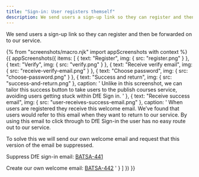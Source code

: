 ```yaml
---
title: "Sign-in: User registers themself"
description: We send users a sign-up link so they can register and then be forwarded on to our service.
---
```

We send users a sign-up link so they can register and then be forwarded on to our service.

{% from "screenshots/macro.njk" import appScreenshots with context %}
{{ appScreenshots({
  items: [
    {
      text: "Register",
      img: { src: "register.png" }
    },
    {
      text: "Verify",
      img: { src: "verify.png" }
    },
    {
      text: "Receive verify email",
      img: { src: "receive-verify-email.png" }
    },
    {
      text: "Choose password",
      img: { src: "choose-password.png" }
    },
    {
      text: "Success and return",
      img: { src: "success-and-return.png" },
      caption: '
Unlike in this screenshot, we can tailor this success button to take users to the publish courses service, avoiding users getting stuck within DfE Sign in.
      '
    },
    {
      text: "Receive success email",
      img: { src: "user-receives-success-email.png" },
      caption: '
When users are registered they receive this welcome email. We’ve found that users would refer to this email when they want to return to our service. By using this email to click through to DfE Sign-in the user has no easy route out to our service.

To solve this we will send our own welcome email and request that this version of the email be suppressed.

Suppress DfE sign-in email:
[BATSA-441](https://dfedigital.atlassian.net/browse/BATSA-441)

Create our own welcome email:
[BATSA-442](https://dfedigital.atlassian.net/browse/BATSA-442)
      '
    }
  ]
}) }}
